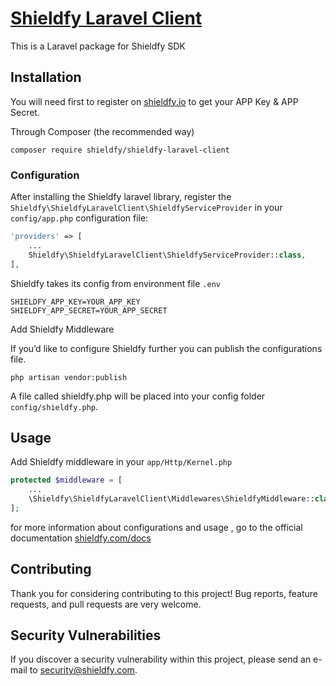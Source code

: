 # [Shieldfy Laravel Client](https://shieldfy.io/) 

This is a Laravel package for Shieldfy SDK


## Installation

You will need first to register on [shieldfy.io](https://shieldfy.io/) to get your APP Key & APP Secret.


Through Composer (the recommended way)

```
composer require shieldfy/shieldfy-laravel-client
```

### Configuration

After installing the Shieldfy laravel library, register the `Shieldfy\ShieldfyLaravelClient\ShieldfyServiceProvider` in your `config/app.php` configuration file:

```php
'providers' => [
    ...
    Shieldfy\ShieldfyLaravelClient\ShieldfyServiceProvider::class,
],
```

Shieldfy takes its config from environment file `.env`

```
SHIELDFY_APP_KEY=YOUR_APP_KEY
SHIELDFY_APP_SECRET=YOUR_APP_SECRET
```


Add Shieldfy Middleware

If you’d like to configure Shieldfy further you can publish the configurations file.

```
php artisan vendor:publish
```

A file called shieldfy.php will be placed into your config folder `config/shieldfy.php`.


## Usage

Add Shieldfy middleware in your `app/Http/Kernel.php`

```php
protected $middleware = [
    ...
    \Shieldfy\ShieldfyLaravelClient\Middlewares\ShieldfyMiddleware::class
];

```

for more information about configurations and usage , go to the official documentation [shieldfy.com/docs](https://shieldfy.com/docs)

## Contributing 

Thank you for considering contributing to this project!
Bug reports, feature requests, and pull requests are very welcome.


## Security Vulnerabilities

If you discover a security vulnerability within this project, please send an e-mail to security@shieldfy.com.


